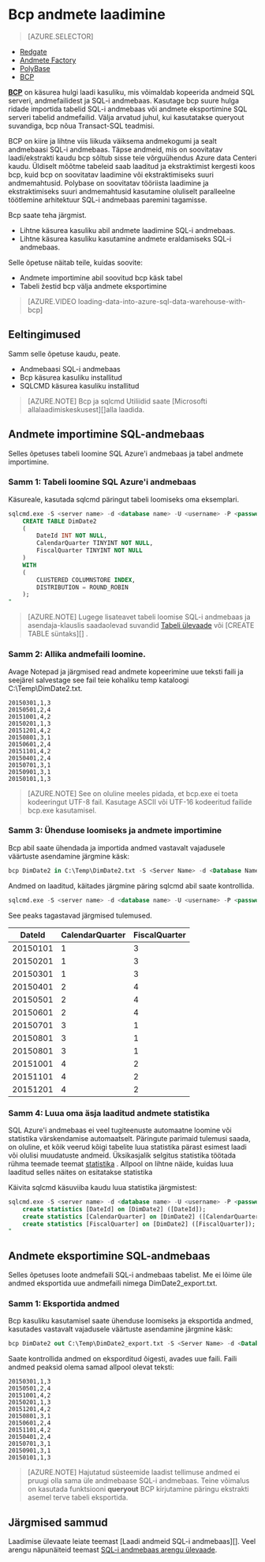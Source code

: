 <properties
   pageTitle="Kasutage bcp andmete SQL-i andmebaas laadimiseks | Microsoft Azure'i"
   description="Siit saate teada, millised bcp on ja kuidas seda kasutada andmete hoidmise stsenaariumid."
   services="sql-data-warehouse"
   documentationCenter="NA"
   authors="twounder"
   manager="barbkess"
   editor=""/>

<tags
   ms.service="sql-data-warehouse"
   ms.devlang="NA"
   ms.topic="get-started-article"
   ms.tgt_pltfrm="NA"
   ms.workload="data-services"
   ms.date="10/10/2016"
   ms.author="mausher;barbkess;sonyama"/>


# <a name="load-data-with-bcp"></a>Bcp andmete laadimine

> [AZURE.SELECTOR]
- [Redgate](sql-data-warehouse-load-with-redgate.md)  
- [Andmete Factory](sql-data-warehouse-get-started-load-with-azure-data-factory.md)  
- [PolyBase](sql-data-warehouse-get-started-load-with-polybase.md)  
- [BCP](sql-data-warehouse-load-with-bcp.md)


**[BCP][]** on käsurea hulgi laadi kasuliku, mis võimaldab kopeerida andmeid SQL serveri, andmefailidest ja SQL-i andmebaas. Kasutage bcp suure hulga ridade importida tabelid SQL-i andmebaas või andmete eksportimine SQL serveri tabelid andmefailid. Välja arvatud juhul, kui kasutatakse queryout suvandiga, bcp nõua Transact-SQL teadmisi.

BCP on kiire ja lihtne viis liikuda väiksema andmekogumi ja sealt andmebaasi SQL-i andmebaas. Täpse andmeid, mis on soovitatav laadi/ekstrakti kaudu bcp sõltub sisse teie võrguühendus Azure data Centeri kaudu.  Üldiselt mõõtme tabeleid saab laaditud ja ekstraktimist kergesti koos bcp, kuid bcp on soovitatav laadimine või ekstraktimiseks suuri andmemahtusid.  Polybase on soovitatav tööriista laadimine ja ekstraktimiseks suuri andmemahtusid kasutamine oluliselt paralleelne töötlemine arhitektuur SQL-i andmebaas paremini tagamisse.

Bcp saate teha järgmist.

- Lihtne käsurea kasuliku abil andmete laadimine SQL-i andmebaas.
- Lihtne käsurea kasuliku kasutamine andmete eraldamiseks SQL-i andmebaas.

Selle õpetuse näitab teile, kuidas soovite:

- Andmete importimine abil soovitud bcp käsk tabel
- Tabeli žestid bcp välja andmete eksportimine

>[AZURE.VIDEO loading-data-into-azure-sql-data-warehouse-with-bcp]

## <a name="prerequisites"></a>Eeltingimused

Samm selle õpetuse kaudu, peate.

- Andmebaasi SQL-i andmebaas
- Bcp käsurea kasuliku installitud
- SQLCMD käsurea kasuliku installitud

>[AZURE.NOTE] Bcp ja sqlcmd Utiliidid saate [Microsofti allalaadimiskeskusest][]alla laadida.

## <a name="import-data-into-sql-data-warehouse"></a>Andmete importimine SQL-andmebaas

Selles õpetuses tabeli loomine SQL Azure'i andmebaas ja tabel andmete importimine.

### <a name="step-1-create-a-table-in-azure-sql-data-warehouse"></a>Samm 1: Tabeli loomine SQL Azure'i andmebaas

Käsureale, kasutada sqlcmd päringut tabeli loomiseks oma eksemplari.

```sql
sqlcmd.exe -S <server name> -d <database name> -U <username> -P <password> -I -Q "
    CREATE TABLE DimDate2
    (
        DateId INT NOT NULL,
        CalendarQuarter TINYINT NOT NULL,
        FiscalQuarter TINYINT NOT NULL
    )
    WITH
    (
        CLUSTERED COLUMNSTORE INDEX,
        DISTRIBUTION = ROUND_ROBIN
    );
"
```

>[AZURE.NOTE] Lugege lisateavet tabeli loomise SQL-i andmebaas ja asendaja-klauslis saadaolevad suvandid [Tabeli ülevaade][] või [CREATE TABLE süntaks][] .

### <a name="step-2-create-a-source-data-file"></a>Samm 2: Allika andmefaili loomine.

Avage Notepad ja järgmised read andmete kopeerimine uue teksti faili ja seejärel salvestage see fail teie kohaliku temp kataloogi C:\Temp\DimDate2.txt.

```
20150301,1,3
20150501,2,4
20151001,4,2
20150201,1,3
20151201,4,2
20150801,3,1
20150601,2,4
20151101,4,2
20150401,2,4
20150701,3,1
20150901,3,1
20150101,1,3
```

> [AZURE.NOTE] See on oluline meeles pidada, et bcp.exe ei toeta kodeeringut UTF-8 fail. Kasutage ASCII või UTF-16 kodeeritud failide bcp.exe kasutamisel.

### <a name="step-3-connect-and-import-the-data"></a>Samm 3: Ühenduse loomiseks ja andmete importimine
Bcp abil saate ühendada ja importida andmed vastavalt vajadusele väärtuste asendamine järgmine käsk:

```sql
bcp DimDate2 in C:\Temp\DimDate2.txt -S <Server Name> -d <Database Name> -U <Username> -P <password> -q -c -t  ','
```

Andmed on laaditud, käitades järgmine päring sqlcmd abil saate kontrollida.

```sql
sqlcmd.exe -S <server name> -d <database name> -U <username> -P <password> -I -Q "SELECT * FROM DimDate2 ORDER BY 1;"
```

See peaks tagastavad järgmised tulemused.

DateId |CalendarQuarter |FiscalQuarter
----------- |--------------- |-------------
20150101 |1 |3
20150201 |1 |3
20150301 |1 |3
20150401 |2 |4
20150501 |2 |4
20150601 |2 |4
20150701 |3 |1
20150801 |3 |1
20150801 |3 |1
20151001 |4 |2
20151101 |4 |2
20151201 |4 |2

### <a name="step-4-create-statistics-on-your-newly-loaded-data"></a>Samm 4: Luua oma äsja laaditud andmete statistika

SQL Azure'i andmebaas ei veel tugiteenuste automaatne loomine või statistika värskendamise automaatselt. Päringute parimaid tulemusi saada, on oluline, et kõik veerud kõigi tabelite luua statistika pärast esimest laadi või olulisi muudatuste andmeid. Üksikasjalik selgitus statistika töötada rühma teemade teemat [statistika][] . Allpool on lihtne näide, kuidas luua laaditud selles näites on esitatakse statistika

Käivita sqlcmd käsuviiba kaudu luua statistika järgmistest:

```sql
sqlcmd.exe -S <server name> -d <database name> -U <username> -P <password> -I -Q "
    create statistics [DateId] on [DimDate2] ([DateId]);
    create statistics [CalendarQuarter] on [DimDate2] ([CalendarQuarter]);
    create statistics [FiscalQuarter] on [DimDate2] ([FiscalQuarter]);
"
```

## <a name="export-data-from-sql-data-warehouse"></a>Andmete eksportimine SQL-andmebaas
Selles õpetuses loote andmefaili SQL-i andmebaas tabelist. Me ei lõime üle andmed eksportida uue andmefaili nimega DimDate2_export.txt.

### <a name="step-1-export-the-data"></a>Samm 1: Eksportida andmed

Bcp kasuliku kasutamisel saate ühenduse loomiseks ja eksportida andmed, kasutades vastavalt vajadusele väärtuste asendamine järgmine käsk:

```sql
bcp DimDate2 out C:\Temp\DimDate2_export.txt -S <Server Name> -d <Database Name> -U <Username> -P <password> -q -c -t ','
```
Saate kontrollida andmed on eksporditud õigesti, avades uue faili. Faili andmed peaksid olema samad allpool olevat teksti:

```
20150301,1,3
20150501,2,4
20151001,4,2
20150201,1,3
20151201,4,2
20150801,3,1
20150601,2,4
20151101,4,2
20150401,2,4
20150701,3,1
20150901,3,1
20150101,1,3
```

>[AZURE.NOTE] Hajutatud süsteemide laadist tellimuse andmed ei pruugi olla sama üle andmebaase SQL-i andmebaas. Teine võimalus on kasutada funktsiooni **queryout** BCP kirjutamine päringu ekstrakti asemel terve tabeli eksportida.

## <a name="next-steps"></a>Järgmised sammud
Laadimise ülevaate leiate teemast [Laadi andmeid SQL-i andmebaas][].
Veel arengu näpunäiteid teemast [SQL-i andmebaas arengu ülevaade][].

<!--Image references-->

<!--Article references-->

[Andmete laadimine SQL-andmebaas]: ./sql-data-warehouse-overview-load.md
[SQL-i andmebaas arengu ülevaade]: ./sql-data-warehouse-overview-develop.md
[Tabeli ülevaade]: ./sql-data-warehouse-tables-overview.md
[Statistika]: ./sql-data-warehouse-tables-statistics.md

<!--MSDN references-->
[BCP]: https://msdn.microsoft.com/library/ms162802.aspx
[TABELI loomine süntaks]: https://msdn.microsoft.com/library/mt203953.aspx

<!--Other Web references-->
[Microsofti allalaadimiskeskus]: https://www.microsoft.com/download/details.aspx?id=36433
